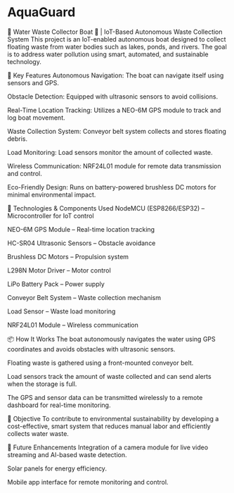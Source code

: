 # AquaGuard
🌊 Water Waste Collector Boat 🚤 | IoT-Based Autonomous Waste Collection System
This project is an IoT-enabled autonomous boat designed to collect floating waste from water bodies such as lakes, ponds, and rivers. The goal is to address water pollution using smart, automated, and sustainable technology.

🔧 Key Features
Autonomous Navigation: The boat can navigate itself using sensors and GPS.

Obstacle Detection: Equipped with ultrasonic sensors to avoid collisions.

Real-Time Location Tracking: Utilizes a NEO-6M GPS module to track and log boat movement.

Waste Collection System: Conveyor belt system collects and stores floating debris.

Load Monitoring: Load sensors monitor the amount of collected waste.

Wireless Communication: NRF24L01 module for remote data transmission and control.

Eco-Friendly Design: Runs on battery-powered brushless DC motors for minimal environmental impact.

🧠 Technologies & Components Used
NodeMCU (ESP8266/ESP32) – Microcontroller for IoT control

NEO-6M GPS Module – Real-time location tracking

HC-SR04 Ultrasonic Sensors – Obstacle avoidance

Brushless DC Motors – Propulsion system

L298N Motor Driver – Motor control

LiPo Battery Pack – Power supply

Conveyor Belt System – Waste collection mechanism

Load Sensor – Waste load monitoring

NRF24L01 Module – Wireless communication

📦 How It Works
The boat autonomously navigates the water using GPS coordinates and avoids obstacles with ultrasonic sensors.

Floating waste is gathered using a front-mounted conveyor belt.

Load sensors track the amount of waste collected and can send alerts when the storage is full.

The GPS and sensor data can be transmitted wirelessly to a remote dashboard for real-time monitoring.

🌱 Objective
To contribute to environmental sustainability by developing a cost-effective, smart system that reduces manual labor and efficiently collects water waste.

🚀 Future Enhancements
Integration of a camera module for live video streaming and AI-based waste detection.

Solar panels for energy efficiency.

Mobile app interface for remote monitoring and control.
